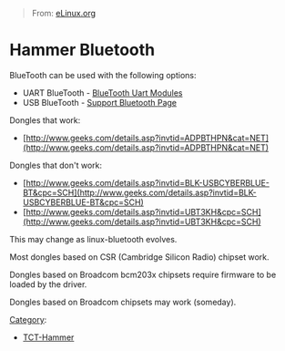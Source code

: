 > From: [eLinux.org](http://eLinux.org/Hammer_Bluetooth "http://eLinux.org/Hammer_Bluetooth")


# Hammer Bluetooth



BlueTooth can be used with the following options:

-   UART BlueTooth - [BlueTooth Uart
    Modules](http://www.sparkfun.com/commerce/categories.php?cPath=16_115)
-   USB BlueTooth - [Support Bluetooth
    Page](http://www.qbik.ch/usb/devices/search_res.php?pattern=bluetooth)

Dongles that work:

-   [http://www.geeks.com/details.asp?invtid=ADPBTHPN&cat=NET](http://www.geeks.com/details.asp?invtid=ADPBTHPN&cat=NET)

Dongles that don't work:

-   [http://www.geeks.com/details.asp?invtid=BLK-USBCYBERBLUE-BT&cpc=SCH](http://www.geeks.com/details.asp?invtid=BLK-USBCYBERBLUE-BT&cpc=SCH)
-   [http://www.geeks.com/details.asp?invtid=UBT3KH&cpc=SCH](http://www.geeks.com/details.asp?invtid=UBT3KH&cpc=SCH)

This may change as linux-bluetooth evolves.

Most dongles based on CSR (Cambridge Silicon Radio) chipset work.

Dongles based on Broadcom bcm203x chipsets require firmware to be loaded
by the driver.

Dongles based on Broadcom chipsets may work (someday).


[Category](http://eLinux.org/Special:Categories "Special:Categories"):

-   [TCT-Hammer](http://eLinux.org/Category:TCT-Hammer "Category:TCT-Hammer")


